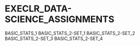 # EXECLR_DATA-SCIENCE_ASSIGNMENTS


BASIC_STATS_1
BASIC_STATS_2-SET_1
BASIC_STATS_2-SET_2
BASIC_STATS_2-SET_3
BASIC_STATS_2-SET_4
